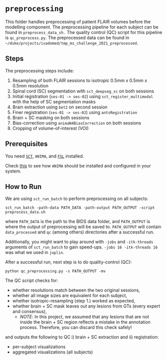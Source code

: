 # `preprocessing`

This folder handles preprocessing of patient FLAIR volumes before the modelling component. The
preprocessing pipeline for each subject can be found in `preprocess_data_sh.` The quality control 
(QC) script for this pipeline is `qc_preprocess.py`. The preprocessed data can be found in 
`~/duke/projects/ivadomed/tmp_ms_challenge_2021_preprocessed`.

## Steps
The preprocessing steps include:
1. Resampling of both FLAIR sessions to isotropic 0.5mm x 0.5mm x 0.5mm resolution
2. Spinal cord (SC) segmentation with `sct_deepseg_sc` on both sessions
3. Initial registration (`ses-01 -> ses-02`) using `sct_register_multimodal` with the help of SC segmentation masks
4. Brain extraction using `bet2` on second session
5. Finer registration (`ses-01 -> ses-02`) using `antsRegistration`
6. Brain + SC masking on both sessions
7. Bias-correction using `animaN4BiasCorrection` on both sessions
8. Cropping of volume-of-interest (VOI)

## Prerequisites

You need [`SCT`](https://spinalcordtoolbox.com/en/latest/), `ANIMA`, and [`FSL`](https://fsl.fmrib.ox.ac.uk/fsl/fslwiki/) installed.

Check [this](https://github.com/ivadomed/ms-challenge-2021/issues/4#issuecomment-849039537) to
see how `ANIMA` should be installed and configured in your system.


## How to Run

We are using `sct_run_batch` to perform preprocessing on all subjects:
```
sct_run_batch -path-data PATH_DATA -path-output PATH_OUTPUT -script preprocess_data.sh
```
where `PATH_DATA` is the path to the BIDS data folder, and `PATH_OUTPUT` is where the output of
preprocessing will be saved to. `PATH_OUTPUT` will contain `data_processed` and `qc` 
(among others) directories after a successful run.

Additionally, you might want to play around with `-jobs` and `-itk-threads` arguments of 
`sct_run_batch` to gain speed-ups. `-jobs 16 -itk-threads 16` was what we used in `joplin`.

After a successful run, next step is to do quality-control (QC):
```
python qc_preprocessing.py -s PATH_OUTPUT -mv
```

The QC script checks for:
* whether resolutions match between the two original sessions,
* whether all image sizes are equivalent for each subject,
* whether isotropic-resampling (step 1.) worked as expected,
* whether brain + SC mask leaves out any lesions from GTs (every expert and consensus),
    * *NOTE*: In this project, we assumed that any lesions that are not inside the brain + SC region
      reflects a mistake in the annotation process. Therefore, you can discard this check safely!

and outputs the following to QC i) brain + SC extraction and ii) registration:
* per-subject visualizations 
* aggregated visualizations (all subjects)
